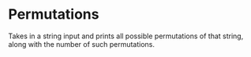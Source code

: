 # Permutations

Takes in a string input and prints all possible permutations of that string, along with the number of such permutations.
